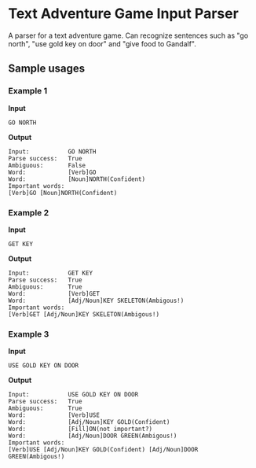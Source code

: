 # Text Adventure Game Input Parser

A parser for a text adventure game. Can recognize sentences such as "go north", "use gold key on door" and "give food to Gandalf".

## Sample usages

### Example 1

**Input**

```
GO NORTH
```

**Output**

```
Input:           GO NORTH
Parse success:   True
Ambiguous:       False
Word:            [Verb]GO
Word:            [Noun]NORTH(Confident)
Important words:
[Verb]GO [Noun]NORTH(Confident)
```

### Example 2

**Input**

```
GET KEY
```

**Output**

```
Input:           GET KEY
Parse success:   True
Ambiguous:       True
Word:            [Verb]GET
Word:            [Adj/Noun]KEY SKELETON(Ambigous!)
Important words:
[Verb]GET [Adj/Noun]KEY SKELETON(Ambigous!)
```

### Example 3

**Input**

```
USE GOLD KEY ON DOOR
```

**Output**

```
Input:           USE GOLD KEY ON DOOR
Parse success:   True
Ambiguous:       True
Word:            [Verb]USE
Word:            [Adj/Noun]KEY GOLD(Confident)
Word:            [Fill]ON(not important?)
Word:            [Adj/Noun]DOOR GREEN(Ambigous!)
Important words:
[Verb]USE [Adj/Noun]KEY GOLD(Confident) [Adj/Noun]DOOR GREEN(Ambigous!)
```
